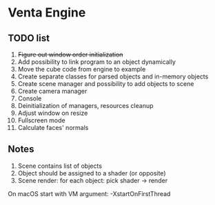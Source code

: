 # Venta Engine
## TODO list
1. ~~Figure out window order initialization~~
2. Add possibility to link program to an object dynamically
3. Move the cube code from engine to example
4. Create separate classes for parsed objects and in-memory objects
5. Create scene manager and possibility to add objects to scene
6. Create camera manager
7. Console
8. Deinitialization of managers, resources cleanup
9. Adjust window on resize
10. Fullscreen mode
11. Calculate faces' normals

## Notes
1. Scene contains list of objects
2. Object should be assigned to a shader (or opposite)
3. Scene render: for each object: pick shader -> render

On macOS start with VM argument: -XstartOnFirstThread